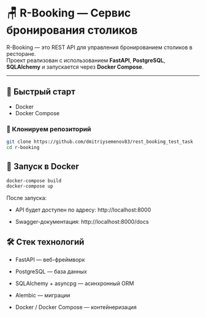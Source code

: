 # 🪑 R-Booking — Сервис бронирования столиков

R-Booking — это REST API для управления бронированием столиков в ресторане.  
Проект реализован с использованием **FastAPI**, **PostgreSQL**, **SQLAlchemy** и запускается через **Docker Compose**.

---

## 🚀 Быстрый старт

- Docker
- Docker Compose

### 📁 Клонируем репозиторий

```bash
git clone https://github.com/dmitriysemenov83/rest_booking_test_task
cd r-booking
```
## 🐳 Запуск в Docker

```bash
docker-compose build
docker-compose up
```
После запуска:

- API будет доступен по адресу: http://localhost:8000

- Swagger-документация: http://localhost:8000/docs

## 🛠 Стек технологий

- FastAPI — веб-фреймворк

- PostgreSQL — база данных

- SQLAlchemy + asyncpg — асинхронный ORM

- Alembic — миграции

- Docker / Docker Compose — контейнеризация
